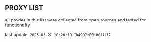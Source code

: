 ## PROXY LIST

all proxies in this list were collected from open sources and tested for functionality

last update: `2025-03-27 10:20:19.704907+00:00` UTC